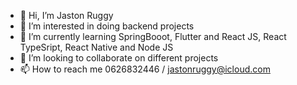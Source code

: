 - 👋 Hi, I’m Jaston Ruggy
- 👀 I’m interested in doing backend projects
- 🌱 I’m currently learning SpringBooot, Flutter and React JS, React TypeSript, React Native and Node JS
- 💞️ I’m looking to collaborate on different projects
- 📫 How to reach me 0626832446 / jastonruggy@icloud.com

<!---
JRuggy/JRuggy is a ✨ special ✨ repository because its `README.md` (this file) appears on your GitHub profile.
You can click the Preview link to take a look at your changes.
--->
